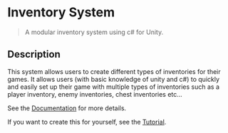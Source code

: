 # Inventory System
> A modular inventory system using c# for Unity.

## Description
This system allows users to create different types of inventories for their games. It allows users (with basic knowledge of unity and c#) to quickly and easily set up their game with multiple types of inventories such as a player inventory, enemy inventories, chest inventories etc...

See the [Documentation](main.md) for more details.

If you want to create this for yourself, see the [Tutorial](tutorial.md).
